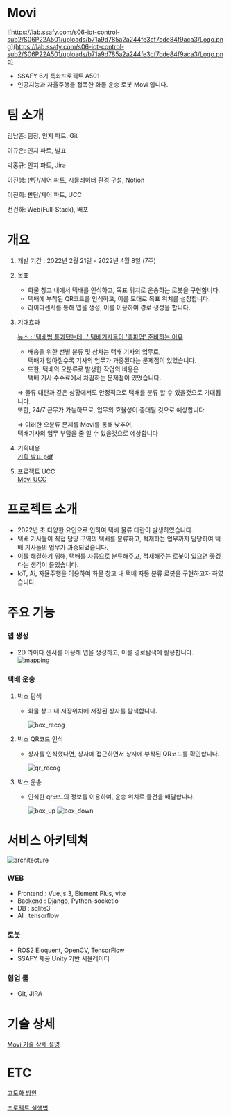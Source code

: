 # Movi
![https://lab.ssafy.com/s06-iot-control-sub2/S06P22A501/uploads/b71a9d785a2a244fe3cf7cde84f9aca3/Logo.png](https://lab.ssafy.com/s06-iot-control-sub2/S06P22A501/uploads/b71a9d785a2a244fe3cf7cde84f9aca3/Logo.png)
- SSAFY 6기 특화프로젝트 A501 
- 인공지능과 자율주행을 접목한 화물 운송 로봇 Movi 입니다. 


# 팀 소개

김남훈: 팀장, 인지 파트, Git

이규은: 인지 파트, 발표   

박홍규: 인지 파트, Jira 

이진행: 판단/제어 파트, 시뮬레이터 환경 구성, Notion 

이진희: 판단/제어 파트, UCC  

전건하: Web(Full-Stack), 배포   

# 개요

1. 개발 기간 : 2022년 2월 21일 - 2022년 4월 8일 (7주)
2. 목표 
    - 화물 창고 내에서 택배를 인식하고, 목표 위치로 운송하는 로봇을 구현합니다.
    - 택배에 부착된 QR코드를 인식하고, 이를 토대로 목표 위치를 설정합니다.
    - 라이다센서를 통해 맵을 생성, 이를 이용하여 경로 생성을 합니다.
3. 기대효과
    
    [뉴스 : '택배법 통과됐는데...' 택배기사들이 '총파업' 준비하는 이유](https://www.vop.co.kr/A00001540619.html)
    
    - 배송을 위한 선별 분류 및 상차는 택배 기사의 업무로,   
    택배가 많아질수록 기사의 업무가 과중된다는 문제점이 있었습니다.
    - 또한, 택배의 오분류로 발생한 작업의 비용은   
    택배 기사 수수료에서 차감하는 문제점이 있었습니다.
    
    ⇒  물류 대란과 같은 상황에서도 안정적으로 택배를 분류 할 수 있을것으로 기대됩니다.   
    또한, 24/7 근무가 가능하므로, 업무의 효율성이 증대될 것으로 예상합니다.
    
    ⇒  이러한 오분류 문제를 Movi를 통해 낮추어,   
    택배기사의 업무 부담을 줄 일 수 있을것으로 예상합니다
    
4. 기획내용   
    [기획 발표 pdf](../Movi/Document/smart_iot_movi.pdf)
  
5. 프로젝트 UCC   
    [Movi UCC](https://youtu.be/5xxZX21mxcA)
    

# 프로젝트 소개

- 2022년 초 다양한 요인으로 인하여 택배 물류 대란이 발생하였습니다.
- 택배 기사들이 직접 담당 구역의 택배를 분류하고, 적재하는 업무까지 담당하여 택배 기사들의 업무가 과중되었습니다.
- 이를 해결하기 위해, 택배를 자동으로 분류해주고, 적재해주는 로봇이 있으면 좋겠다는 생각이 들었습니다.
- IoT, Ai, 자율주행을 이용하여 화물 창고 내 택배 자동 분류 로봇을 구현하고자 하였습니다.

# 주요 기능

### 맵 생성

- 2D 라이다 센서를 이용해 맵을 생성하고, 이를 경로탐색에 활용합니다.
        ![mapping](https://user-images.githubusercontent.com/70011316/170166584-a5078c75-c129-4e24-b158-50ec206703e0.gif)

### 택배 운송

1. 박스 탐색
    - 화물 창고 내 저장위치에 저장된 상자를 탐색합니다.
        
        ![box_recog](https://user-images.githubusercontent.com/70011316/170166590-4a3c6555-7b90-4f30-b4ed-e90555120707.gif)
        
2. 박스 QR코드 인식
    - 상자를 인식했다면, 상자에 접근하면서 상자에 부착된 QR코드를 확인합니다.
        
        ![qr_recog](https://user-images.githubusercontent.com/70011316/170166586-3658777b-573d-4afe-b903-e8da77cf1bb9.gif)
        
3. 박스 운송
    - 인식한 qr코드의 정보를 이용하여, 운송 위치로 물건을 배달합니다.
        
        ![box_up](https://user-images.githubusercontent.com/70011316/170166591-8fe00a49-e401-4e77-98d2-f35306ca63df.gif)
        ![box_down](https://user-images.githubusercontent.com/70011316/170166589-a4edb94f-8fc7-4426-ae4c-0206eee1fa24.gif)

        

# 서비스 아키텍쳐

![architecture](https://user-images.githubusercontent.com/70011316/170166791-42b5dde9-025c-47fb-ad2e-9fe513c58678.png)


### WEB

- Frontend : Vue.js 3, Element Plus, vite
- Backend : Django, Python-socketio
- DB : sqlite3
- AI : tensorflow

### 로봇

- ROS2 Eloquent, OpenCV, TensorFlow
- SSAFY 제공 Unity 기반 시뮬레이터

### 협업 툴

- Git, JIRA

# 기술 상세

[Movi 기술 상세 설명](https://www.notion.so/Movi-28af65a9c6cc4c04b10a7f45b7a28cc7)

# ETC

[고도화 방안](https://www.notion.so/b47e09fa977146c2a619620c54b7817e)

[프로젝트 실행법](https://www.notion.so/a4e1486e17444b558d5a56b85756e4d6)